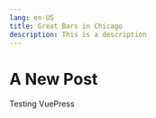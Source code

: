 ```yaml
---
lang: en-US
title: Great Bars in Chicago
description: This is a description
---
```


# A New Post

Testing VuePress